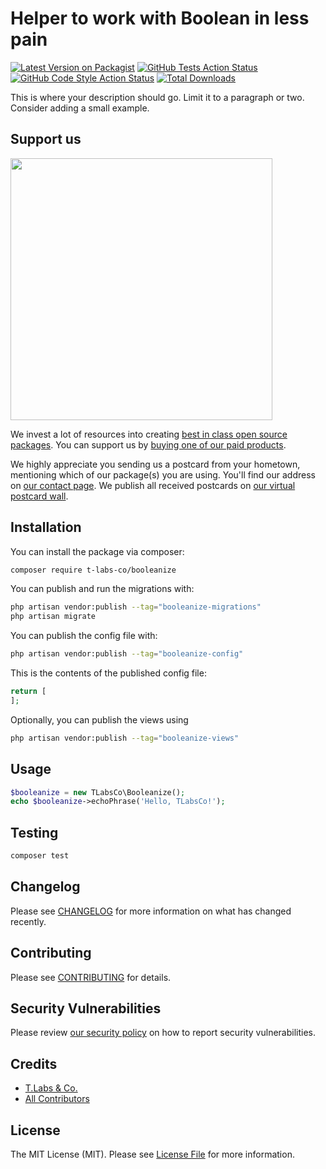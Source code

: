 # Helper to work with Boolean in less pain

[![Latest Version on Packagist](https://img.shields.io/packagist/v/t-labs-co/booleanize.svg?style=flat-square)](https://packagist.org/packages/t-labs-co/booleanize)
[![GitHub Tests Action Status](https://img.shields.io/github/actions/workflow/status/t-labs-co/booleanize/run-tests.yml?branch=main&label=tests&style=flat-square)](https://github.com/t-labs-co/booleanize/actions?query=workflow%3Arun-tests+branch%3Amain)
[![GitHub Code Style Action Status](https://img.shields.io/github/actions/workflow/status/t-labs-co/booleanize/fix-php-code-style-issues.yml?branch=main&label=code%20style&style=flat-square)](https://github.com/t-labs-co/booleanize/actions?query=workflow%3A"Fix+PHP+code+style+issues"+branch%3Amain)
[![Total Downloads](https://img.shields.io/packagist/dt/t-labs-co/booleanize.svg?style=flat-square)](https://packagist.org/packages/t-labs-co/booleanize)

This is where your description should go. Limit it to a paragraph or two. Consider adding a small example.

## Support us

[<img src="https://github-ads.s3.eu-central-1.amazonaws.com/booleanize.jpg?t=1" width="419px" />](https://spatie.be/github-ad-click/booleanize)

We invest a lot of resources into creating [best in class open source packages](https://spatie.be/open-source). You can support us by [buying one of our paid products](https://spatie.be/open-source/support-us).

We highly appreciate you sending us a postcard from your hometown, mentioning which of our package(s) you are using. You'll find our address on [our contact page](https://spatie.be/about-us). We publish all received postcards on [our virtual postcard wall](https://spatie.be/open-source/postcards).

## Installation

You can install the package via composer:

```bash
composer require t-labs-co/booleanize
```

You can publish and run the migrations with:

```bash
php artisan vendor:publish --tag="booleanize-migrations"
php artisan migrate
```

You can publish the config file with:

```bash
php artisan vendor:publish --tag="booleanize-config"
```

This is the contents of the published config file:

```php
return [
];
```

Optionally, you can publish the views using

```bash
php artisan vendor:publish --tag="booleanize-views"
```

## Usage

```php
$booleanize = new TLabsCo\Booleanize();
echo $booleanize->echoPhrase('Hello, TLabsCo!');
```

## Testing

```bash
composer test
```

## Changelog

Please see [CHANGELOG](CHANGELOG.md) for more information on what has changed recently.

## Contributing

Please see [CONTRIBUTING](CONTRIBUTING.md) for details.

## Security Vulnerabilities

Please review [our security policy](../../security/policy) on how to report security vulnerabilities.

## Credits

- [T.Labs & Co.](https://github.com/ty-huynh)
- [All Contributors](../../contributors)

## License

The MIT License (MIT). Please see [License File](LICENSE.md) for more information.
